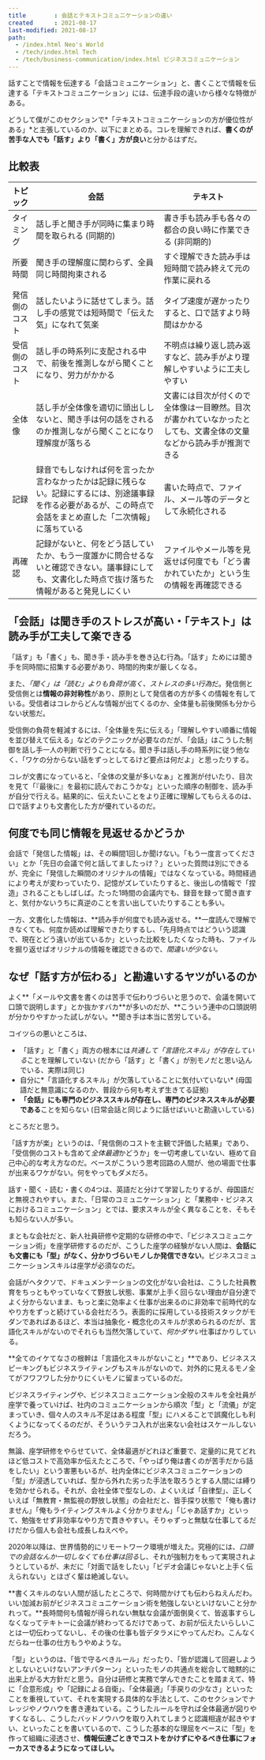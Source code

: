 ```yaml
---
title        : 会話とテキストコミュニケーションの違い
created      : 2021-08-17
last-modified: 2021-08-17
path:
  - /index.html Neo's World
  - /tech/index.html Tech
  - /tech/business-communication/index.html ビジネスコミュニケーション
---
```


話すことで情報を伝達する「会話コミュニケーション」と、書くことで情報を伝達する「テキストコミュニケーション」には、伝達手段の違いから様々な特徴がある。

どうして僕がこのセクションで*「テキストコミュニケーションの方が優位性がある」*と主張しているのか、以下にまとめる。コレを理解できれば、**書くのが苦手な人でも「話す」より「書く」方が良い**と分かるはずだ。


## 比較表

| トピック | 会話 | テキスト |
|----------|------|----------|
| タイミング     | 話し手と聞き手が同時に集まり時間を取られる (同期的) | 書き手も読み手も各々の都合の良い時に作業できる (非同期的) |
| 所要時間       | 聞き手の理解度に関わらず、全員同じ時間拘束される | すぐ理解できた読み手は短時間で読み終えて元の作業に戻れる |
| 発信側のコスト | 話したいように話せてしまう。話し手の感覚では短時間で「伝えた気」になれて気楽 | タイプ速度が遅かったりすると、口で話すより時間はかかる |
| 受信側のコスト | 話し手の時系列に支配される中で、前後を推測しながら聞くことになり、労力がかかる | 不明点は繰り返し読み返すなど、読み手がより理解しやすいように工夫しやすい |
| 全体像         | 話し手が全体像を適切に頭出ししないと、聞き手は何の話をされるのか推測しながら聞くことになり理解度が落ちる | 文書には目次が付くので全体像は一目瞭然。目次が書かれていなかったとしても、文書全体の文量などから読み手が推測できる |
| 記録           | 録音でもしなければ何を言ったか言わなかったかは記録に残らない。記録にするには、別途議事録を作る必要があるが、この時点で会話をまとめ直した「二次情報」に落ちている | 書いた時点で、ファイル、メール等のデータとして永続化される |
| 再確認         | 記録がないと、何をどう話していたか、もう一度誰かに問合せるないと確認できない。議事録にしても、文書化した時点で抜け落ちた情報があると発見しにくい | ファイルやメール等を見返せば何度でも「どう書かれていたか」という生の情報を再確認できる |


## 「会話」は聞き手のストレスが高い・「テキスト」は読み手が工夫して楽できる

「話す」も「書く」も、聞き手・読み手を巻き込む行為。「話す」ためには聞き手を同時間に招集する必要があり、時間的拘束が厳しくなる。

また、*「聞く」は「読む」よりも負荷が高く、ストレスの多い行為*だ。発信側と受信側とは**情報の非対称性**があり、原則として発信者の方が多くの情報を有している。受信者はコレからどんな情報が出てくるのか、全体量も前後関係も分からない状態だ。

受信側の負荷を軽減するには、「全体量を先に伝える」「理解しやすい順番に情報を並び替えて伝える」などのテクニックが必要なのだが、「会話」はこうした制御を話し手一人の判断で行うことになる。聞き手は話し手の時系列に従う他なく、「ワケの分からない話をずっとしてるけど要点は何だよ」と思ったりする。

コレが文書になっていると、「全体の文量が多いなぁ」と推測が付いたり、目次を見て「『最後に』を最初に読んでおこうかな」といった順序の制御を、読み手が自分で行える。結果的に、伝えたいことをより正確に理解してもらえるのは、口で話すよりも文書化した方が優れているのだ。


## 何度でも同じ情報を見返せるかどうか

会話で「発信した情報」は、その瞬間1回しか聞けない。「もう一度言ってください」とか「先日の会議で何と話してましたっけ？」といった質問は別にできるが、完全に「発信した瞬間のオリジナルの情報」ではなくなっている。時間経過により考えが変わっていたり、記憶がズレていたりすると、後出しの情報で「捏造」されることもしばしば。たった1時間の会議内でも、録音を録って聞き直すと、気付かないうちに真逆のことを言い出していたりすることも多い。

一方、文書化した情報は、**読み手が何度でも読み返せる。**一度読んで理解できなくても、何度か読めば理解できたりするし、「先月時点ではどういう認識で、現在とどう違いが出ているか」といった比較をしたくなった時も、ファイルを掘り返せばオリジナルの情報を確認できるので、*間違いが少ない。*


## なぜ「話す方が伝わる」と勘違いするヤツがいるのか

よく**「メールや文書を書くのは苦手で伝わりづらいと思うので、会議を開いて口頭で説明します」とか抜かすバカ**が多いのだが、**こういう連中の口頭説明が分かりやすかった試しがない。**聞き手は本当に苦労している。

コイツらの悪いところは、

- 「話す」と「書く」両方の根本には*共通して「言語化スキル」が存在している*ことを理解していない (だから「話す」と「書く」が別モノだと思い込んでいる、実際は同じ)
- 自分に*「言語化するスキル」が欠落していることに気付いていない* (母国語だと無意識になるのか、普段から何も考えず生きてる証拠)
- **「会話」にも専門のビジネススキルが存在し、専門のビジネススキルが必要である**ことを知らない (日常会話と同じように話せばいいと勘違いしている)

ところだと思う。

「話す方が楽」というのは、「発信側のコストを主観で評価した結果」であり、「受信側のコストも含めて*全体最適*かどうか」を一切考慮していない、極めて自己中心的な考え方なのだ。ベースがこういう思考回路の人間が、他の場面で仕事が出来るワケがない。何をやってもダメだろ。

話す・聞く・読む・書くの4つは、英語だと分けて学習したりするが、母国語だと無視されやすい。また、「日常のコミュニケーション」と「業務中・ビジネスにおけるコミュニケーション」とでは、要求スキルが全く異なることを、そもそも知らない人が多い。

まともな会社だと、新人社員研修や定期的な研修の中で、「ビジネスコミュニケーション術」を座学研修するのだが、こうした座学の経験がない人間は、**会話にも文書にも「型」がなく、分かりづらいモノしか発信できない**。ビジネスコミュニケーションスキルは座学が必須なのだ。

会話がヘタクソで、ドキュメンテーションの文化がない会社は、こうした社員教育をちっともやっていなくて野放し状態、事業が上手く回らない理由が自分達でよく分からないまま、もっと楽に効率よく仕事が出来るのに非効率で前時代的なやり方をずっと続けている会社だろう。表面的に採用している技術スタックがモダンであればあるほど、本当は抽象化・概念化のスキルが求められるのだが、言語化スキルがないのでそれらも当然欠落していて、*何かダサい*仕事ばかりしている。

**全てのイケてなさの根幹は「言語化スキルがないこと」**であり、ビジネススピーキングもビジネスライティングもスキルがないので、対外的に見えるモノ全てがフワフワした分かりにくいモノに留まっているのだ。

ビジネスライティングや、ビジネスコミュニケーション全般のスキルを全社員が座学で養っていけば、社内のコミュニケーションから順次「型」と「流儀」が定まっていき、個々人のスキル不足はある程度「型」にハメることで誤魔化しも利くようになってくるのだが、そういうテコ入れが出来ない会社はスケールしないだろう。

無論、座学研修をやらせていて、全体最適がどれほど重要で、定量的に見てどれほど低コストで高効率か伝えたところで、「やっぱり俺は書くのが苦手だから話をしたい」という害悪もいるが、社内全体にビジネスコミュニケーションの「型」が浸透していれば、型から外れた劣った手法を取ろうとする人間には縛りを効かせられる。それが、会社全体で型なしの、よくいえば「自律型」、正しくいえば「無教育・無監視の野放し状態」の会社だと、皆手探り状態で「俺も書けません」「俺もライティングスキルよく分かりません」「じゃあ話すか」といって、勉強をせず非効率なやり方で貫きやすい。そりゃずっと無駄な仕事してるだけだから個人も会社も成長しねえべや。

2020年以降は、世界情勢的にリモートワーク環境が増えた。究極的には、*口頭での会話なんか一切しなくても仕事は回る*し、それが強制力をもって実現されようとしているが、未だに「対面で話をしたい」「ビデオ会議じゃないと上手く伝えられない」とほざく輩は絶滅しない。

**書くスキルのない人間が話したところで、何時間かけても伝わらねえんだわ。いい加減お前がビジネスコミュニケーション術を勉強しないといけないこと分かれって。**長時間何も情報が得られない無駄な会議が面倒臭くて、皆返事すらしなくなってテキトーに会議が終わってるだけであって、お前が伝えたいらしいことは一切伝わってないし、その後の仕事も皆デタラメにやってんだわ。こんなくだらねー仕事の仕方もうやめような。

「型」というのは、「皆で守るべきルール」だったり、「皆が認識して回避しようとしないといけないアンチパターン」といったモノの共通点を総合して暗黙的に出来上がる大方針だと思う。自分は研修と実務で学んできたことを踏まえて、特に「合意形成」や「記録による自衛」、「全体最適」「手戻りの少なさ」といったことを重視していて、それを実現する具体的な手法として、このセクションでナレッジやノウハウを書き連ねている。こうしたルールを守れば全体最適が図りやすくなるし、こうしたバッドノウハウを取り入れてしまうと認識相違が起きやすい、といったことを書いているので、こうした基本的な理屈をベースに「型」を作って組織に浸透させ、**情報伝達ごときでコストをかけずにやるべき仕事にフォーカスできるようになってほしい。**

